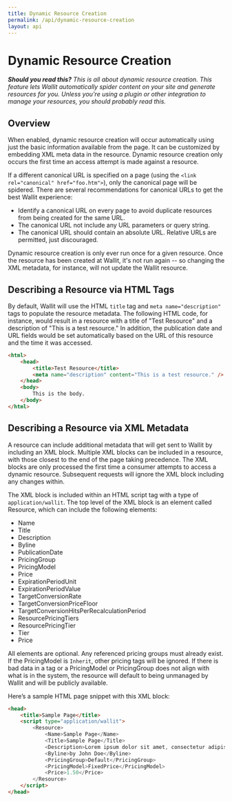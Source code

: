 ```yaml
---
title: Dynamic Resource Creation
permalink: /api/dynamic-resource-creation
layout: api
---
```

# Dynamic Resource Creation

***Should you read this?** This is all about dynamic resource creation. This feature lets Wallit automatically spider content on your site and generate resources for you. Unless you're using a plugin or other integration to manage your resources, you should probably read this.*

## Overview

When enabled, dynamic resource creation will occur automatically using just the basic information available from the page. It can be customized by embedding XML meta data in the resource. Dynamic resource creation only occurs the first time an access attempt is made against a resource.

If a different canonical URL is specified on a page (using the `<link rel="canonical" href="foo.htm">`), only the canonical page will be spidered. There are several recommendations for canonical URLs to get the best Wallit experience:
* Identify a canonical URL on every page to avoid duplicate resources from being created for the same URL.
* The canonical URL not include any URL parameters or query string.
* The canonical URL should contain an absolute URL. Relative URLs are permitted, just discouraged.

Dynamic resource creation is only ever run once for a given resource. Once the resource has been created at Wallit, it's not run again -- so changing the XML metadata, for instance, will not update the Wallit resource.

## Describing a Resource via HTML Tags

By default, Wallit will use the HTML `title` tag and `meta name="description"` tags to populate the resource metadata. The following HTML code, for instance, would result in a resource with a title of "Test Resource" and a description of "This is a test resource." In addition, the publication date and URL fields would be set automatically based on the URL of this resource and the time it was accessed.

```html
<html>
    <head>
        <title>Test Resource</title>
        <meta name="description" content="This is a test resource." />
    </head>
    <body>
        This is the body.
    </body>
</html>
```

## Describing a Resource via XML Metadata

A resource can include additional metadata that will get sent to Wallit by including an XML block. Multiple XML blocks can be included in a resource, with those closest to the end of the page taking precedence. The XML blocks are only processed the first time a consumer attempts to access a dynamic resource. Subsequent requests will ignore the XML block including any changes within.

The XML block is included within an HTML script tag with a type of `application/wallit`. The top level of the XML block is an element called Resource, which can include the following elements:

* Name
* Title
* Description
* Byline
* PublicationDate
* PricingGroup
* PricingModel
* Price
* ExpirationPeriodUnit
* ExpirationPeriodValue
* TargetConversionRate
* TargetConversionPriceFloor
* TargetConversionHitsPerRecalculationPeriod
* ResourcePricingTiers
* ResourcePricingTier
* Tier
* Price

All elements are optional. Any referenced pricing groups must already exist. If the PricingModel is `Inherit`, other pricing tags will be ignored. If there is bad data in a tag or a PricingModel or PricingGroup does not align with what is in the system, the resource will default to being unmanaged by Wallit and will be publicly available.

Here’s a sample HTML page snippet with this XML block:

```html
<head>
    <title>Sample Page</title>
    <script type="application/wallit">
        <Resource>
            <Name>Sample Page</Name>
            <Title>Sample Page</Title>
            <Description>Lorem ipsum dolor sit amet, consectetur adipiscing elit. Cras id elementum ante, ut aliquet tortor. Curabitur a facilisis odio, eu iaculis dolor. Pellentesque condimentum ut enim et pulvinar.</Description>
            <Byline>by John Doe</Byline>
            <PricingGroup>Default</PricingGroup>
            <PricingModel>FixedPrice</PricingModel>
            <Price>1.50</Price>
        </Resource>
    </script>
</head>
```
